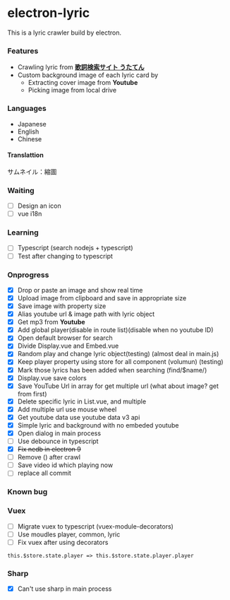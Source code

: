 # electron-lyric

This is a lyric crawler build by electron.


### Features
* Crawling lyric from **[歌詞検索サイト うたてん](https://utaten.com/)**
* Custom background image of each lyric card by
    * Extracting cover image from **Youtube**
    * Picking image from local drive 

### Languages
- Japanese
- English
- Chinese

#### Translattion

サムネイル：縮圖

### Waiting

* [ ] Design an icon
* [ ] vue i18n

### Learning 

* [ ] Typescript (search nodejs + typescript)
* [ ] Test after changing to typescript

### Onprogress

* [x] Drop or paste an image and show real time
* [x] Upload image from clipboard and save in appropriate size
* [x] Save image with property size
* [x] Alias youtube url & image path with lyric object
* [x] Get mp3 from **Youtube**
* [x] Add global player(disable in route list)(disable when no youtube ID)
* [x] Open default browser for search
* [x] Divide Display.vue and Embed.vue
* [x] Random play and change lyric object(testing) (almost deal in main.js)
* [x] Keep player property using store for all component (volumun) (testing)
* [x] Mark those lyrics has been added when searching (find/$name/)
* [x] Display.vue save colors
* [x] Save YouTube Url in array for get multiple url (what about image? get from first)
* [x] Delete specific lyric in List.vue, and multiple 
* [x] Add multiple url use mouse wheel
* [x] Get youtube data use youtube data v3 api
* [x] Simple lyric and background with no embeded youtube
* [x] Open dialog in main process
* [ ] Use debounce in typescript
* [x] ~~Fix nedb in electron 9~~
* [ ] Remove () after crawl
* [ ] Save video id which playing now
* [ ] replace all commit

### Known bug 

### Vuex

* [ ] Migrate vuex to typescript (vuex-module-decorators)
* [ ] Use moudles player, common, lyric
* [ ] Fix vuex after using decorators

```
this.$store.state.player => this.$store.state.player.player
```

### Sharp 

* [x] Can't use sharp in main process